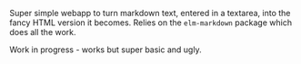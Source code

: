 Super simple webapp to turn markdown text, entered in a textarea, into the fancy HTML version it becomes.
Relies on the `elm-markdown` package which does all the work.

Work in progress - works but super basic and ugly.
